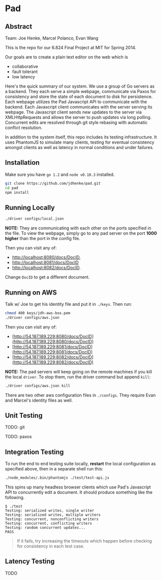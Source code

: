 Pad
===

## Abstract

Team: Joe Henke, Marcel Polanco, Evan Wang

This is the repo for our 6.824 Final Project at MIT for Spring 2014.

Our goals are to create a plain text editor on the web which is

* collaborative
* fault tolerant
* low latency

Here's the quick summary of our system.
We use a group of Go servers as a backend.
They each serve a simple webpage, communicate via Paxos for consistency and store the state of each document to disk for persistence.
Each webpage utilizes the Pad Javascript API to communicate with the backend.
Each Javascript client communicates with the server serving its webpage.
The Javascript client sends new updates to the server via XMLHttpRequests and allows the server to push updates via long polling.
Concurrent edits are resolved through git style rebasing with automatic conflict resolution.

In addition to the system itself, this repo includes its testing infrastructure.
It uses PhantomJS to simulate many clients, testing for eventual consistency amongst clients as well as latency in normal conditions and under failures.

## Installation

Make sure you have `go 1.2` and `node v0.10.3` installed.

```bash
git clone https://github.com/jdhenke/pad.git
cd pad
npm install
```

## Running Locally

```bash
./driver configs/local.json
```

**NOTE:** They are communicating with each other on the ports specified in the file.
To view the webpage, simply go to any pad server on the port **1000 higher** than the port in the config file.

Then you can visit any of:

* [http://localhost:8080/docs/DocID](http://localhost:8080/docs/DocID),
* [http://localhost:8081/docs/DocID](http://localhost:8081/docs/DocID)
* [http://localhost:8082/docs/DocID](http://localhost:8082/docs/DocID).

Change `DocID` to get a different document.

## Running on AWS

Talk w/ Joe to get his identity file and put it in `./keys`. Then run:

```bash
chmod 400 keys/jdh-aws-box.pem
./driver configs/aws.json
```

Then you can visit any of:

  * [http://54.187.189.229:8080/docs/DocID](http://54.187.189.229:8080/docs/DocID)
  * [http://54.187.189.229:8081/docs/DocID](http://54.187.189.229:8081/docs/DocID)
  * [http://54.187.189.229:8082/docs/DocID](http://54.187.189.229:8082/docs/DocID)

**NOTE:** The pad servers will keep going on the remote machines if you kill the local `driver`. 
To stop them, run the driver command but append `kill`:

```bash
./driver configs/aws.json kill
```
There are two other aws configuration files in `./configs`. They require
Evan and Marcel's identity files as well.

## Unit Testing

TODO: git

TODO: paxos

## Integration Testing

To run the end to end testing suite locally, **restart** the local configuration as specified above, then in a separate shell run this:

```bash
./node_modules/.bin/phantomjs ./test/test-api.js
```

This spins up many headless browser clients which use Pad's Javascript API to concurrently edit a document.
It should produce something like the following.

    $ ./test
    Testing: serialized writes, single writer
    Testing: serialized writes, multiple writers
    Testing: concurrent, nonconflicting writers
    Testing: concurrent, conflicting writers
    Testing: random concurrent updates...
    PASS

> If it fails, try increasing the timeouts which happen before checking for consistency in each test case.

## Latency Testing

TODO
